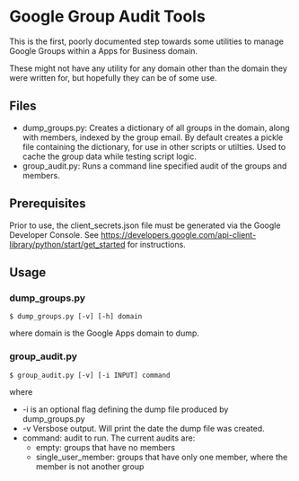 # Google Group Audit Tools
This is the first, poorly documented step towards some utilities to manage Google Groups within a Apps for Business domain.

These might not have any utility for any domain other than the domain they were written for, but hopefully they can be of some use.


## Files
* dump_groups.py: Creates a dictionary of all groups in the domain, along with members, indexed by the group email. By default creates a pickle file containing the dictionary, for use in other scripts or utilties. Used to cache the group data while testing script logic.
* group_audit.py: Runs a command line specified audit of the groups and members.

## Prerequisites
Prior to use, the client_secrets.json file must be generated via the Google Developer Console. See https://developers.google.com/api-client-library/python/start/get_started for instructions.

## Usage
### dump_groups.py
```
$ dump_groups.py [-v] [-h] domain
```
where domain is the Google Apps domain to dump.

### group_audit.py
```
$ group_audit.py [-v] [-i INPUT] command
```
where
* -i is an optional flag defining the dump file produced by dump_groups.py
* -v Versbose output. Will print the date the dump file was created.
* command: audit to run. The current audits are:
  - empty: groups that have no members
  - single_user_member: groups that have only one member, where the member is not another group
